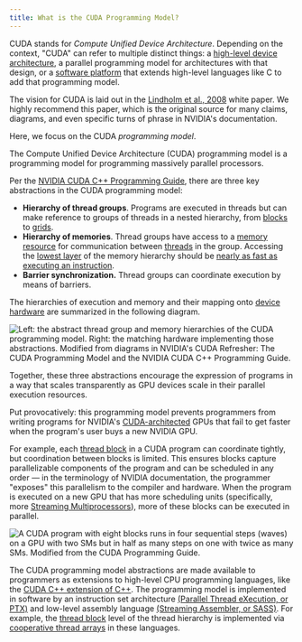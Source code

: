 ```yaml
---
title: What is the CUDA Programming Model?
---
```


CUDA stands for _Compute Unified Device Architecture_. Depending on the context,
"CUDA" can refer to multiple distinct things: a
[high-level device architecture](/gpu-glossary/device-hardware/cuda-device-architecture),
a parallel programming model for architectures with that design, or a
[software platform](/gpu-glossary/host-software/cuda-software-platform) that
extends high-level languages like C to add that programming model.

The vision for CUDA is laid out in the
[Lindholm et al., 2008](https://www.cs.cmu.edu/afs/cs/academic/class/15869-f11/www/readings/lindholm08_tesla.pdf)
white paper. We highly recommend this paper, which is the original source for
many claims, diagrams, and even specific turns of phrase in NVIDIA's
documentation.

Here, we focus on the CUDA _programming model_.

The Compute Unified Device Architecture (CUDA) programming model is a
programming model for programming massively parallel processors.

Per the
[NVIDIA CUDA C++ Programming Guide](https://docs.nvidia.com/cuda/cuda-c-programming-guide/#a-scalable-programming-model),
there are three key abstractions in the CUDA programming model:

- **Hierarchy of thread groups**. Programs are executed in threads but can make
  reference to groups of threads in a nested hierarchy, from
  [blocks](/gpu-glossary/device-software/thread-block) to
  [grids](/gpu-glossary/device-software/thread-block-grid).
- **Hierarchy of memories**. Thread groups have access to a
  [memory resource](/gpu-glossary/device-software/memory-hierarchy) for
  communication between [threads](/gpu-glossary/device-software/thread) in the
  group. Accessing the
  [lowest layer](/gpu-glossary/device-software/shared-memory) of the memory
  hierarchy should be
  [nearly as fast as executing an instruction](/gpu-glossary/device-hardware/l1-data-cache).
- **Barrier synchronization.** Thread groups can coordinate execution by means
  of barriers.

The hierarchies of execution and memory and their mapping onto
[device hardware](/gpu-glossary/device-hardware) are summarized in the following
diagram.

![Left: the abstract thread group and memory hierarchies of the CUDA programming model. Right: the matching hardware implementing those abstractions. Modified from diagrams in NVIDIA's [CUDA Refresher: The CUDA Programming Model](https://developer.nvidia.com/blog/cuda-refresher-cuda-programming-model/) and the NVIDIA [CUDA C++ Programming Guide](https://docs.nvidia.com/cuda/cuda-c-programming-guide/index.html#programming-model).](themed-image://cuda-programming-model.svg)

Together, these three abstractions encourage the expression of programs in a way
that scales transparently as GPU devices scale in their parallel execution
resources.

Put provocatively: this programming model prevents programmers from writing
programs for NVIDIA's
[CUDA-architected](/gpu-glossary/device-hardware/cuda-device-architecture) GPUs
that fail to get faster when the program's user buys a new NVIDIA GPU.

For example, each [thread block](/gpu-glossary/device-software/thread-block) in
a CUDA program can coordinate tightly, but coordination between blocks is
limited. This ensures blocks capture parallelizable components of the program
and can be scheduled in any order — in the terminology of NVIDIA documentation,
the programmer "exposes" this parallelism to the compiler and hardware. When the
program is executed on a new GPU that has more scheduling units (specifically,
more
[Streaming Multiprocessors](/gpu-glossary/device-hardware/streaming-multiprocessor)),
more of these blocks can be executed in parallel.

![A CUDA program with eight [blocks](/gpu-glossary/device-software/thread-block) runs in four sequential steps (waves) on a GPU with two [SMs](/gpu-glossary/device-hardware/streaming-multiprocessor) but in half as many steps on one with twice as many [SMs](/gpu-glossary/device-hardware/streaming-multiprocessor). Modified from the [CUDA Programming Guide](https://docs.nvidia.com/cuda/cuda-c-programming-guide/).](themed-image://wave-scheduling.svg)

The CUDA programming model abstractions are made available to programmers as
extensions to high-level CPU programming languages, like the
[CUDA C++ extension of C++](/gpu-glossary/host-software/cuda-c). The programming
model is implemented in software by an instruction set architecture
[(Parallel Thread eXecution, or PTX)](/gpu-glossary/device-software/parallel-thread-execution)
and low-level assembly language
[(Streaming Assembler, or SASS)](/gpu-glossary/device-software/streaming-assembler).
For example, the [thread block](/gpu-glossary/device-software/thread-block)
level of the thread hierarchy is implemented via
[cooperative thread arrays](/gpu-glossary/device-software/cooperative-thread-array)
in these languages.
